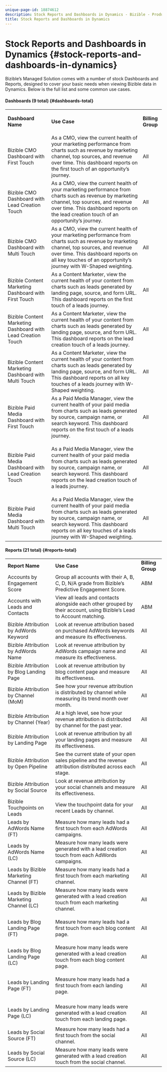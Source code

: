 ```yaml
---
unique-page-id: 18874612
description: Stock Reports and Dashboards in Dynamics - Bizible - Product Documentation
title: Stock Reports and Dashboards in Dynamics
---
```


# Stock Reports and Dashboards in Dynamics {#stock-reports-and-dashboards-in-dynamics}

Bizible’s Managed Solution comes with a number of stock Dashboards and Reports, designed to cover your basic needs when viewing Bizible data in Dynamics. Below is the full list and some common use cases.

#### Dashboards (9 total) {#dashboards-total}

<table> 
 <colgroup> 
  <col> 
  <col> 
  <col> 
 </colgroup> 
 <tbody> 
  <tr> 
   <td><p><strong>Dashboard Name</strong></p></td> 
   <td><strong>Use Case</strong></td> 
   <td><strong>Billing Group</strong></td> 
  </tr> 
  <tr> 
   <td>Bizible CMO Dashboard with First Touch</td> 
   <td>As a CMO, view the current health of your marketing performance from charts such as revenue by marketing channel, top sources, and revenue over time. This dashboard reports on the first touch of an opportunity’s journey.</td> 
   <td>All</td> 
  </tr> 
  <tr> 
   <td>Bizible CMO Dashboard with Lead Creation Touch</td> 
   <td>As a CMO, view the current health of your marketing performance from charts such as revenue by marketing channel, top sources, and revenue over time. This dashboard reports on the lead creation touch of an opportunity’s journey.</td> 
   <td>All</td> 
  </tr> 
  <tr> 
   <td>Bizible CMO Dashboard with Multi Touch</td> 
   <td>As a CMO, view the current health of your marketing performance from charts such as revenue by marketing channel, top sources, and revenue over time. This dashboard reports on all key touches of an opportunity’s journey with W-Shaped weighting.</td> 
   <td>All</td> 
  </tr> 
  <tr> 
   <td>Bizible Content Marketing Dashboard with First Touch</td> 
   <td>As a Content Marketer, view the current health of your content from charts such as leads generated by landing page, source, and form URL. This dashboard reports on the first touch of a leads journey.</td> 
   <td>All</td> 
  </tr> 
  <tr> 
   <td>Bizible Content Marketing Dashboard with Lead Creation Touch</td> 
   <td>As a Content Marketer, view the current health of your content from charts such as leads generated by landing page, source, and form URL. This dashboard reports on the lead creation touch of a leads journey.</td> 
   <td>All</td> 
  </tr> 
  <tr> 
   <td>Bizible Content Marketing Dashboard with Multi Touch</td> 
   <td>As a Content Marketer, view the current health of your content from charts such as leads generated by landing page, source, and form URL. This dashboard reports on all key touches of a leads journey with W-Shaped weighting.</td> 
   <td>All</td> 
  </tr> 
  <tr> 
   <td>Bizible Paid Media Dashboard with First Touch</td> 
   <td>As a Paid Media Manager, view the current health of your paid media from charts such as leads generated by source, campaign name, or search keyword. This dashboard reports on the first touch of a leads journey.</td> 
   <td>All</td> 
  </tr> 
  <tr> 
   <td>Bizible Paid Media Dashboard with Lead Creation Touch</td> 
   <td><p>As a Paid Media Manager, view the current health of your paid media from charts such as leads generated by source, campaign name, or search keyword. This dashboard reports on the lead creation touch of a leads journey.</p></td> 
   <td>All</td> 
  </tr> 
  <tr> 
   <td>Bizible Paid Media Dashboard with Multi Touch</td> 
   <td>As a Paid Media Manager, view the current health of your paid media from charts such as leads generated by source, campaign name, or search keyword. This dashboard reports on all key touches of a leads journey with W-Shaped weighting.</td> 
   <td>All</td> 
  </tr> 
 </tbody> 
</table>

#### Reports (21 total) {#reports-total}

<table> 
 <colgroup> 
  <col> 
  <col> 
  <col> 
 </colgroup> 
 <tbody> 
  <tr> 
   <td><strong>Report Name</strong></td> 
   <td><strong>Use Case</strong></td> 
   <td><strong>Billing Group</strong></td> 
  </tr> 
  <tr> 
   <td>Accounts by Engagement Score</td> 
   <td>Group all accounts with their A, B, C, D, N/A grade from Bizible’s Predictive Engagement Score.</td> 
   <td>ABM</td> 
  </tr> 
  <tr> 
   <td>Accounts with Leads and Contacts</td> 
   <td>View all leads and contacts alongside each other grouped by their account, using Bizible’s Lead to Account matching.</td> 
   <td>ABM</td> 
  </tr> 
  <tr> 
   <td>Bizible Attribution by AdWords Keyword</td> 
   <td>Look at revenue attribution based on purchased AdWords keywords and measure its effectiveness.</td> 
   <td>All</td> 
  </tr> 
  <tr> 
   <td>Bizible Attribution by AdWords Name</td> 
   <td>Look at revenue attribution by AdWords campaign name and measure its effectiveness.</td> 
   <td>All</td> 
  </tr> 
  <tr> 
   <td>Bizible Attribution by Blog Landing Page</td> 
   <td>Look at revenue attribution by blog content page and measure its effectiveness.</td> 
   <td>All</td> 
  </tr> 
  <tr> 
   <td>Bizible Attribution by Channel (MoM)</td> 
   <td>See how your revenue attribution is distributed by channel while measuring its trend month over month.</td> 
   <td>All</td> 
  </tr> 
  <tr> 
   <td>Bizible Attribution by Channel (Year)</td> 
   <td>At a high level, see how your revenue attribution is distributed by channel for the past year.</td> 
   <td>All</td> 
  </tr> 
  <tr> 
   <td>Bizible Attribution by Landing Page</td> 
   <td>Look at revenue attribution by all your landing pages and measure its effectiveness.</td> 
   <td>All</td> 
  </tr> 
  <tr> 
   <td>Bizible Attribution by Open Pipeline</td> 
   <td>See the current state of your open sales pipeline and the revenue attribution distributed across each stage.</td> 
   <td>All</td> 
  </tr> 
  <tr> 
   <td>Bizible Attribution by Social Source</td> 
   <td>Look at revenue attribution by your social channels and measure its effectiveness.</td> 
   <td>All</td> 
  </tr> 
  <tr> 
   <td>Bizible Touchpoints on Leads</td> 
   <td>View the touchpoint data for your recent Leads by channel.</td> 
   <td>All</td> 
  </tr> 
  <tr> 
   <td>Leads by AdWords Name (FT)</td> 
   <td>Measure how many leads had a first touch from each AdWords campaigns.</td> 
   <td>All</td> 
  </tr> 
  <tr> 
   <td>Leads by AdWords Name (LC)</td> 
   <td>Measure how many leads were generated with a lead creation touch from each AdWords campaigns.</td> 
   <td>All</td> 
  </tr> 
  <tr> 
   <td>Leads by Bizible Marketing Channel (FT)</td> 
   <td>Measure how many leads had a first touch from each marketing channel.</td> 
   <td>All</td> 
  </tr> 
  <tr> 
   <td>Leads by Bizible Marketing Channel (LC)</td> 
   <td>Measure how many leads were generated with a lead creation touch from each marketing channel.</td> 
   <td>All</td> 
  </tr> 
  <tr> 
   <td>Leads by Blog Landing Page (FT)</td> 
   <td><p>Measure how many leads had a first touch from each blog content page.</p></td> 
   <td>All</td> 
  </tr> 
  <tr> 
   <td>Leads by Blog Landing Page (LC)</td> 
   <td>Measure how many leads were generated with a lead creation touch from each blog content page.</td> 
   <td>All</td> 
  </tr> 
  <tr> 
   <td>Leads by Landing Page (FT)</td> 
   <td><p>Measure how many leads had a first touch from each landing page.</p></td> 
   <td>All</td> 
  </tr> 
  <tr> 
   <td colspan="1"><p>Leads by Landing Page (LC)</p></td> 
   <td colspan="1">Measure how many leads were generated with a lead creation touch from each landing page.</td> 
   <td colspan="1">All</td> 
  </tr> 
  <tr> 
   <td colspan="1">Leads by Social Source (FT)</td> 
   <td colspan="1">Measure how many leads had a first touch from the social channel.</td> 
   <td colspan="1">All</td> 
  </tr> 
  <tr> 
   <td>Leads by Social Source (LC)</td> 
   <td>Measure how many leads were generated with a lead creation touch from the social channel.</td> 
   <td>All</td> 
  </tr> 
 </tbody> 
</table>

